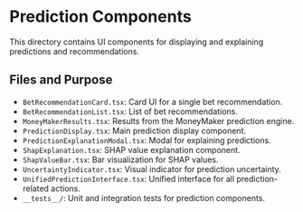 # Prediction Components

This directory contains UI components for displaying and explaining predictions and recommendations.

## Files and Purpose
- `BetRecommendationCard.tsx`: Card UI for a single bet recommendation.
- `BetRecommendationList.tsx`: List of bet recommendations.
- `MoneyMakerResults.tsx`: Results from the MoneyMaker prediction engine.
- `PredictionDisplay.tsx`: Main prediction display component.
- `PredictionExplanationModal.tsx`: Modal for explaining predictions.
- `ShapExplanation.tsx`: SHAP value explanation component.
- `ShapValueBar.tsx`: Bar visualization for SHAP values.
- `UncertaintyIndicator.tsx`: Visual indicator for prediction uncertainty.
- `UnifiedPredictionInterface.tsx`: Unified interface for all prediction-related actions.
- `__tests__/`: Unit and integration tests for prediction components.
